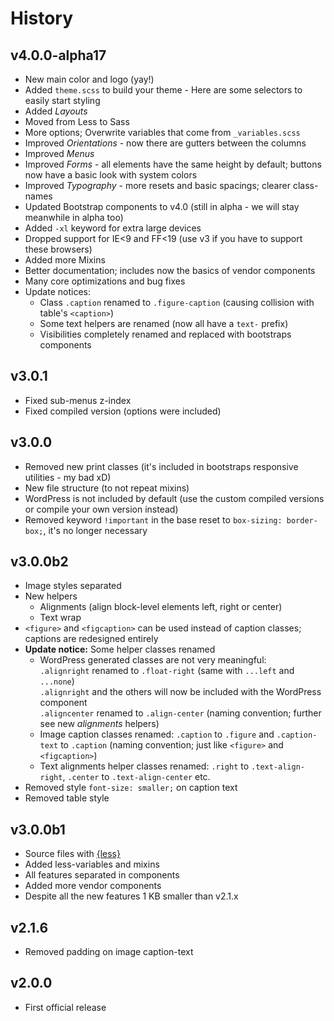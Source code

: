 # History

## v4.0.0-alpha17
  * New main color and logo (yay!)
  * Added `theme.scss` to build your theme - Here are some selectors to easily start styling
  * Added _Layouts_
  * Moved from Less to Sass
  * More options; Overwrite variables that come from `_variables.scss`
  * Improved _Orientations_ - now there are gutters between the columns
  * Improved _Menus_
  * Improved _Forms_ - all elements have the same height by default; buttons now have a basic look with system colors
  * Improved _Typography_ - more resets and basic spacings; clearer class-names
  * Updated Bootstrap components to v4.0 (still in alpha - we will stay meanwhile in alpha too)
  * Added `-xl` keyword for extra large devices
  * Dropped support for IE<9 and FF<19 (use v3 if you have to support these browsers)
  * Added more Mixins
  * Better documentation; includes now the basics of vendor components
  * Many core optimizations and bug fixes
  * Update notices:
    * Class `.caption` renamed to `.figure-caption` (causing collision with table's `<caption>`)
    * Some text helpers are renamed (now all have a `text-` prefix)
    * Visibilities completely renamed and replaced with bootstraps components

## v3.0.1
  * Fixed sub-menus z-index
  * Fixed compiled version (options were included)

## v3.0.0
  * Removed new print classes (it's included in bootstraps responsive utilities - my bad xD)
  * New file structure (to not repeat mixins)
  * WordPress is not included by default (use the custom compiled versions or compile your own version instead)
  * Removed keyword `!important` in the base reset to `box-sizing: border-box;`, it's no longer necessary

## v3.0.0b2
  * Image styles separated
  * New helpers
    * Alignments (align block-level elements left, right or center)
    * Text wrap
  * `<figure>` and `<figcaption>` can be used instead of caption classes; captions are redesigned entirely
  * __Update notice:__ Some helper classes renamed
    * WordPress generated classes are not very meaningful:<br />
      `.alignright` renamed to `.float-right` (same with `...left` and `...none`)<br />
      `.alignright` and the others will now be included with the WordPress component<br />
      `.aligncenter` renamed to `.align-center` (naming convention; further see new _alignments_ helpers)
    * Image caption classes renamed: `.caption` to `.figure` and `.caption-text` to `.caption` (naming convention; just like `<figure>` and `<figcaption>`)
    * Text alignments helper classes renamed: `.right` to `.text-align-right`, `.center` to `.text-align-center` etc.
  * Removed style `font-size: smaller;` on caption text
  * Removed table style

## v3.0.0b1
  * Source files with [{less}](http://lesscss.org/)
  * Added less-variables and mixins
  * All features separated in components
  * Added more vendor components
  * Despite all the new features 1 KB smaller than v2.1.x

## v2.1.6
  * Removed padding on image caption-text

## v2.0.0
  * First official release
